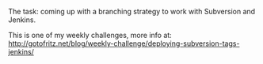 The task: coming up with a branching strategy to work with Subversion and Jenkins.

This is one of my weekly challenges, more info at: http://gotofritz.net/blog/weekly-challenge/deploying-subversion-tags-jenkins/

